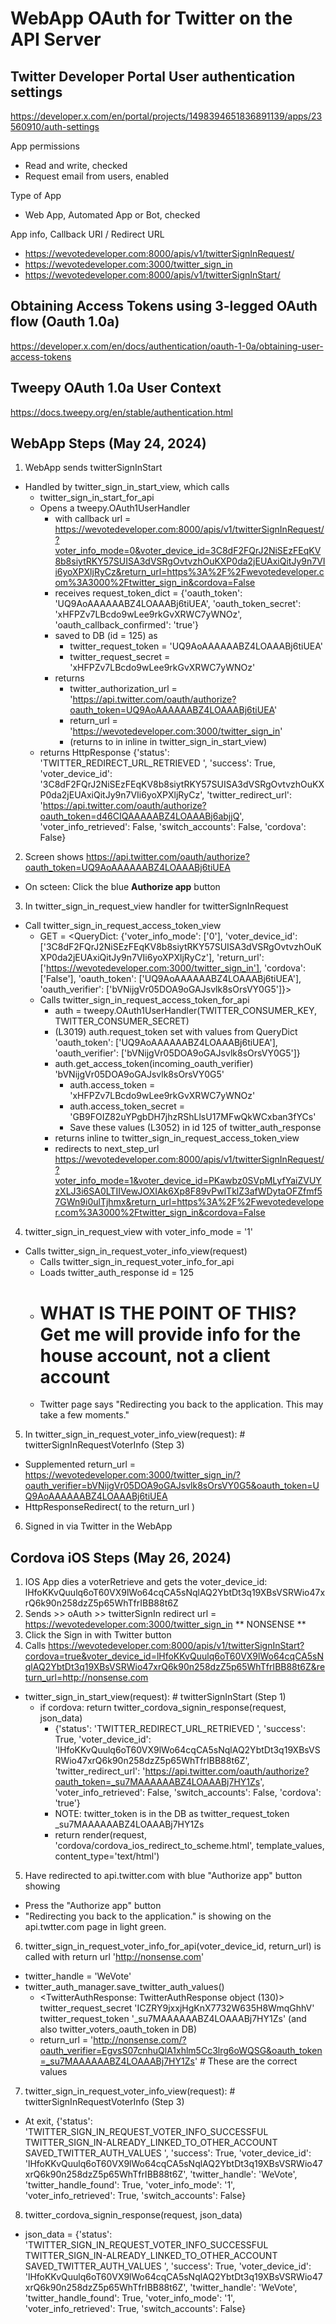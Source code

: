 # WebApp OAuth for Twitter on the API Server

## Twitter Developer Portal User authentication settings
https://developer.x.com/en/portal/projects/1498394651836891139/apps/23560910/auth-settings

App permissions
* Read and write, checked
* Request email from users, enabled

Type of App
* Web App, Automated App or Bot, checked

App info, Callback URI / Redirect URL
* https://wevotedeveloper.com:8000/apis/v1/twitterSignInRequest/
* https://wevotedeveloper.com:3000/twitter_sign_in
* https://wevotedeveloper.com:8000/apis/v1/twitterSignInStart/

## Obtaining Access Tokens using 3-legged OAuth flow (Oauth 1.0a)
https://developer.x.com/en/docs/authentication/oauth-1-0a/obtaining-user-access-tokens

## Tweepy OAuth 1.0a User Context
https://docs.tweepy.org/en/stable/authentication.html

## WebApp Steps (May 24, 2024)
1) WebApp sends twitterSignInStart
* Handled by twitter_sign_in_start_view, which calls
  * twitter_sign_in_start_for_api
  * Opens a  tweepy.OAuth1UserHandler
    * with callback url =  https://wevotedeveloper.com:8000/apis/v1/twitterSignInRequest/?voter_info_mode=0&voter_device_id=3C8dF2FQrJ2NiSEzFEqKV8b8siytRKY57SUISA3dVSRgOvtvzhOuKXP0da2jEUAxiQitJy9n7VIi6yoXPXljRyCz&return_url=https%3A%2F%2Fwevotedeveloper.com%3A3000%2Ftwitter_sign_in&cordova=False
    * receives request_token_dict = {'oauth_token': 'UQ9AoAAAAAABZ4LOAAABj6tiUEA', 'oauth_token_secret': 'xHFPZv7LBcdo9wLee9rkGvXRWC7yWNOz', 'oauth_callback_confirmed': 'true'}
    * saved to DB (id = 125) as 
      * twitter_request_token = 'UQ9AoAAAAAABZ4LOAAABj6tiUEA'
      * twitter_request_secret = 'xHFPZv7LBcdo9wLee9rkGvXRWC7yWNOz'
    * returns
      * twitter_authorization_url = 'https://api.twitter.com/oauth/authorize?oauth_token=UQ9AoAAAAAABZ4LOAAABj6tiUEA'
      * return_url = 'https://wevotedeveloper.com:3000/twitter_sign_in'
      * (returns to in inline in twitter_sign_in_start_view)
  * returns HttpResponse {'status': 'TWITTER_REDIRECT_URL_RETRIEVED ', 'success': True, 'voter_device_id': '3C8dF2FQrJ2NiSEzFEqKV8b8siytRKY57SUISA3dVSRgOvtvzhOuKXP0da2jEUAxiQitJy9n7VIi6yoXPXljRyCz', 'twitter_redirect_url': 'https://api.twitter.com/oauth/authorize?oauth_token=d46CIQAAAAABZ4LOAAABj6abjjQ', 'voter_info_retrieved': False, 'switch_accounts': False, 'cordova': False}
2) Screen shows https://api.twitter.com/oauth/authorize?oauth_token=UQ9AoAAAAAABZ4LOAAABj6tiUEA
  * On scteen:  Click the blue **Authorize app** button
3) In twitter_sign_in_request_view handler for twitterSignInRequest
  * Call twitter_sign_in_request_access_token_view
    * GET = <QueryDict: {'voter_info_mode': ['0'], 'voter_device_id': ['3C8dF2FQrJ2NiSEzFEqKV8b8siytRKY57SUISA3dVSRgOvtvzhOuKXP0da2jEUAxiQitJy9n7VIi6yoXPXljRyCz'], 'return_url': ['https://wevotedeveloper.com:3000/twitter_sign_in'], 'cordova': ['False'], 'oauth_token': ['UQ9AoAAAAAABZ4LOAAABj6tiUEA'], 'oauth_verifier': ['bVNijgVr05DOA9oGAJsvlk8sOrsVY0G5']}>
    * Calls twitter_sign_in_request_access_token_for_api
      * auth = tweepy.OAuth1UserHandler(TWITTER_CONSUMER_KEY, TWITTER_CONSUMER_SECRET)
      * (L3019) auth.request_token set with values from QueryDict 'oauth_token': ['UQ9AoAAAAAABZ4LOAAABj6tiUEA'], 'oauth_verifier': ['bVNijgVr05DOA9oGAJsvlk8sOrsVY0G5']}
      * auth.get_access_token(incoming_oauth_verifier) 'bVNijgVr05DOA9oGAJsvlk8sOrsVY0G5'
        * auth.access_token = 'xHFPZv7LBcdo9wLee9rkGvXRWC7yWNOz'
        * auth.access_token_secret = 'GB9FOIZ82uYPgbDH7jhzRShLlsU17MFwQkWCxban3fYCs'
        * Save these values (L3052) in id 125 of twitter_auth_response
      * returns inline to twitter_sign_in_request_access_token_view
      * redirects to next_step_url https://wevotedeveloper.com:8000/apis/v1/twitterSignInRequest/?voter_info_mode=1&voter_device_id=PKawbz0SVpMLyfYaiZVUYzXLJ3i6SA0LTIIVewJOXIAk6Xp8F89vPwlTklZ3afWDytaOFZfmf57GWn9i0ulTjhmx&return_url=https%3A%2F%2Fwevotedeveloper.com%3A3000%2Ftwitter_sign_in&cordova=False
4) twitter_sign_in_request_view with voter_info_mode = '1'
  * Calls twitter_sign_in_request_voter_info_view(request)
    * Calls twitter_sign_in_request_voter_info_for_api
    * Loads twitter_auth_response id = 125
    * # WHAT IS THE POINT OF THIS?  Get me will provide info for the house account, not a client account
    * Twitter page says "Redirecting you back to the application. This may take a few moments."
5) In twitter_sign_in_request_voter_info_view(request):  # twitterSignInRequestVoterInfo (Step 3)
  * Supplemented return_url = https://wevotedeveloper.com:3000/twitter_sign_in/?oauth_verifier=bVNijgVr05DOA9oGAJsvlk8sOrsVY0G5&oauth_token=UQ9AoAAAAAABZ4LOAAABj6tiUEA
  * HttpResponseRedirect( to the return_url )
6) Signed in via Twitter in the WebApp

## Cordova iOS Steps (May 26, 2024)
1) IOS App dies a voterRetrieve and gets the voter_device_id: lHfoKKvQuulq6oT60VX9lWo64cqCA5sNqlAQ2YbtDt3q19XBsVSRWio47xrQ6k90n258dzZ5p65WhTfrIBB88t6Z
2) Sends >> oAuth >>  twitterSignIn redirect url = https://wevotedeveloper.com:3000/twitter_sign_in   ** NONSENSE **
3) Click the Sign in with Twitter button
4) Calls https://wevotedeveloper.com:8000/apis/v1/twitterSignInStart?cordova=true&voter_device_id=lHfoKKvQuulq6oT60VX9lWo64cqCA5sNqlAQ2YbtDt3q19XBsVSRWio47xrQ6k90n258dzZ5p65WhTfrIBB88t6Z&return_url=http://nonsense.com
* twitter_sign_in_start_view(request):  # twitterSignInStart (Step 1) 
  * if cordova: return twitter_cordova_signin_response(request, json_data)
    * {'status': 'TWITTER_REDIRECT_URL_RETRIEVED ', 'success': True, 
      'voter_device_id': 'lHfoKKvQuulq6oT60VX9lWo64cqCA5sNqlAQ2YbtDt3q19XBsVSRWio47xrQ6k90n258dzZ5p65WhTfrIBB88t6Z', 
      'twitter_redirect_url': 'https://api.twitter.com/oauth/authorize?oauth_token=_su7MAAAAAABZ4LOAAABj7HY1Zs', 
      'voter_info_retrieved': False, 'switch_accounts': False, 'cordova': 'true'}
    * NOTE: twitter_token is in the DB as twitter_request_token   _su7MAAAAAABZ4LOAAABj7HY1Zs
    * return render(request, 'cordova/cordova_ios_redirect_to_scheme.html', template_values, content_type='text/html')
5) Have redirected to api.twitter.com with blue "Authorize app" button showing
* Press the  "Authorize app" button
* "Redirecting you back to the application."  is showing on the api.twtter.com page in light green.
6) twitter_sign_in_request_voter_info_for_api(voter_device_id, return_url) is called with return url 'http://nonsense.com'
* twitter_handle = 'WeVote'
* twitter_auth_manager.save_twitter_auth_values()
  *  <TwitterAuthResponse: TwitterAuthResponse object (130)>
     twitter_request_secret 'ICZRY9jxxjHgKnX7732W635H8WmqGhhV'
     twitter_request_token  '_su7MAAAAAABZ4LOAAABj7HY1Zs'   (and also twitter_voters_oauth_token in DB)
  * return_url = 'http://nonsense.com/?oauth_verifier=EgvsS07cnhuQlA1xhlm5Cc3lrg6oWQSG&oauth_token=_su7MAAAAAABZ4LOAAABj7HY1Zs'      # These are the correct values
7) twitter_sign_in_request_voter_info_view(request):  # twitterSignInRequestVoterInfo (Step 3)
* At exit, {'status': 'TWITTER_SIGN_IN_REQUEST_VOTER_INFO_SUCCESSFUL TWITTER_SIGN_IN-ALREADY_LINKED_TO_OTHER_ACCOUNT SAVED_TWITTER_AUTH_VALUES ', 'success': True, 'voter_device_id': 'lHfoKKvQuulq6oT60VX9lWo64cqCA5sNqlAQ2YbtDt3q19XBsVSRWio47xrQ6k90n258dzZ5p65WhTfrIBB88t6Z', 'twitter_handle': 'WeVote', 'twitter_handle_found': True, 'voter_info_mode': '1', 'voter_info_retrieved': True, 'switch_accounts': False}
8)  twitter_cordova_signin_response(request, json_data)
* json_data = {'status': 'TWITTER_SIGN_IN_REQUEST_VOTER_INFO_SUCCESSFUL TWITTER_SIGN_IN-ALREADY_LINKED_TO_OTHER_ACCOUNT SAVED_TWITTER_AUTH_VALUES ', 'success': True, 'voter_device_id': 'lHfoKKvQuulq6oT60VX9lWo64cqCA5sNqlAQ2YbtDt3q19XBsVSRWio47xrQ6k90n258dzZ5p65WhTfrIBB88t6Z', 'twitter_handle': 'WeVote', 'twitter_handle_found': True, 'voter_info_mode': '1', 'voter_info_retrieved': True, 'switch_accounts': False}